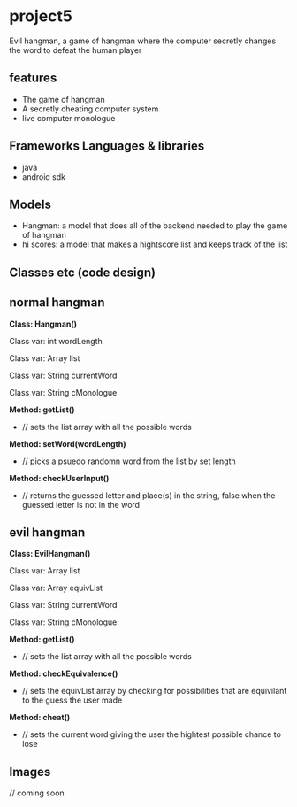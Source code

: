 project5
========

Evil hangman, a game of hangman where the computer secretly changes the word to defeat the human player

features
--------

- The game of hangman
- A secretly cheating computer system
- live computer monologue

Frameworks Languages & libraries
--------------------------------

- java
- android sdk

Models
------

- Hangman: a model that does all of the backend needed to play the game of hangman
- hi scores: a model that makes a hightscore list and keeps track of the list

Classes etc (code design)
-------------------------

normal hangman
--------------

**Class:              Hangman()**

Class var:          int wordLength

Class var:          Array list

Class var:          String currentWord

Class var:          String cMonologue


**Method:             getList()**

* // sets the list array with all the possible words

**Method:             setWord(wordLength)**

* // picks a psuedo randomn word from the list by set length

**Method:             checkUserInput()**

* // returns the guessed letter and place(s) in the string, false when the guessed letter is not in the word

evil hangman
------------

**Class:              EvilHangman()**

Class var:          Array list

Class var:          Array equivList

Class var:          String currentWord

Class var:          String cMonologue


**Method:             getList()**

* // sets the list array with all the possible words

**Method:             checkEquivalence()**

* // sets the equivList array by checking for possibilities that are equivilant to the guess the user made

**Method:             cheat()**

* // sets the current word giving the user the hightest possible chance to lose


Images
------

// coming soon
